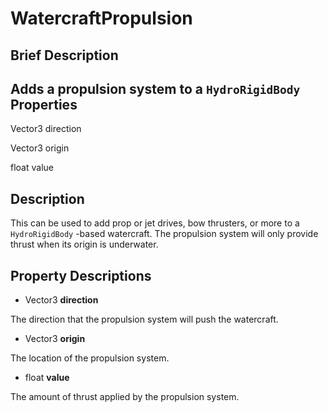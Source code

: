 WatercraftPropulsion
====================

Brief Description
-----------------

Adds a propulsion system to a `HydroRigidBody`
Properties
----------

Vector3 direction

Vector3 origin

float   value

Description
-----------

This can be used to add prop or jet drives, bow thrusters, or more to a `HydroRigidBody` -based watercraft.  The propulsion system will only provide thrust when its origin is underwater.

Property Descriptions
---------------------

* Vector3 **direction**

The direction that the propulsion system will push the watercraft.

* Vector3 **origin**

The location of the propulsion system.

* float **value**

The amount of thrust applied by the propulsion system.
